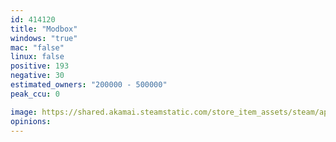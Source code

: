 ```yaml
---
id: 414120
title: "Modbox"
windows: "true"
mac: "false"
linux: false
positive: 193
negative: 30
estimated_owners: "200000 - 500000"
peak_ccu: 0

image: https://shared.akamai.steamstatic.com/store_item_assets/steam/apps/414120/header.jpg?t=1665704693
opinions:
---
```

